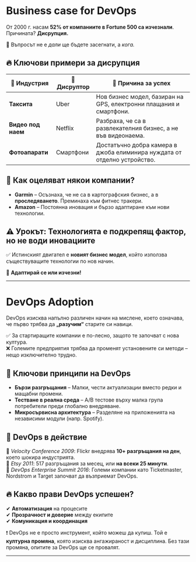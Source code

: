 
# Business case for DevOps

От 2000 г. насам **52% от компаниите в Fortune 500 са изчезнали**. Причината? **Дисрупция.**  

🔹 Въпросът не е *дали* ще бъдете засегнати, а *кога.*  

## 🔥 Ключови примери за дисрупция  

| 🏢 Индустрия | 🔄 Дисруптор | 📌 Причина за успех |
|------------|-------------|------------------|
| **Таксита** | Uber | Нов бизнес модел, базиран на GPS, електронни плащания и смартфони. |
| **Видео под наем** | Netflix | Разбраха, че са в развлекателния бизнес, а не във видеонаема. |
| **Фотоапарати** | Смартфони | Достатъчно добра камера в джоба елиминира нуждата от отделно устройство. |

## 🚀 Как оцеляват някои компании?  
- **Garmin** – Осъзнаха, че не са в картографския бизнес, а в **проследяването**. Преминаха към фитнес тракери.  
- **Amazon** – Постоянна иновация и бързо адаптиране към нови технологии.  

## ⚠ Урокът: Технологията е **подкрепящ фактор**, но не води иновациите  
✅ Истинският двигател е **новият бизнес модел**, който използва съществуващите технологии по нов начин.  

📌 **Адаптирай се или изчезни!**

---

# DevOps Adoption

DevOps изисква напълно различен начин на мислене, което означава, че първо трябва да **„разучим“** старите си навици.  

✅ За стартиращите компании е по-лесно, защото те започват с нова култура.  
❌ Големите предприятия трябва да променят установените си методи – нещо изключително трудно.  

## 🔹 Ключови принципи на DevOps  
- **Бързи разгръщания** – Малки, чести актуализации вместо редки и мащабни промени.  
- **Тестване в реална среда** – A/B тестове върху малка група потребители преди глобално внедряване.  
- **Микросървисна архитектура** – Разделяне на приложенията на независими модули (напр. Spotify).  

## 🚀 DevOps в действие  
📌 *Velocity Conference 2009*: Flickr внедрява **10+ разгръщания на ден**, което шокира индустрията.  
📌 *Etsy 2011*: 517 разгръщания за месец, или **на всеки 25 минути**.  
📌 *DevOps Enterprise Summit 2016*: Големи компании като Ticketmaster, Nordstrom и Target започват да възприемат DevOps.  

## 🔥 Какво прави DevOps успешен?  
✔ **Автоматизация** на процесите  
✔ **Прозрачност и доверие** между екипите  
✔ **Комуникация и координация**  

❗ DevOps не е просто инструмент, който можеш да купиш. Той е **културна промяна**, която изисква ангажираност и дисциплина. Без тази промяна, опитите за DevOps ще се провалят.  

---

